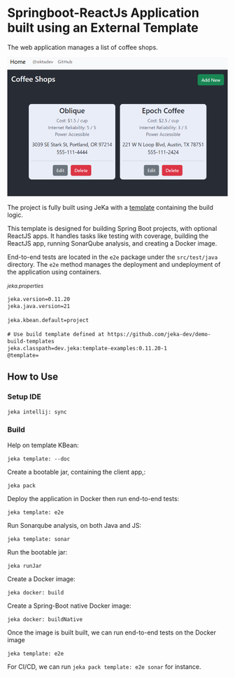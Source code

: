 # Springboot-ReactJs Application built using an External Template

The web application manages a list of coffee shops.

![img.png](screenshot.png)

The project is fully built using JeKa with a [template](https://github.com/jeka-dev/demo-build-templates/blob/master/jeka-src/dev/jeka/demo/templates/SpringBootTemplateBuild.java) containing the build logic.

This template is designed for building Spring Boot projects, with optional ReactJS apps. It handles tasks like testing with coverage, building the ReactJS app, running SonarQube analysis, and creating a Docker image.

End-to-end tests are located in the `e2e` package under the `src/test/java` directory. The `e2e` method manages the deployment and undeployment of the application using containers.

<small>*jeka.properties*</small>
```properties
jeka.version=0.11.20
jeka.java.version=21

jeka.kbean.default=project

# Use build template defined at https://github.com/jeka-dev/demo-build-templates
jeka.classpath=dev.jeka:template-examples:0.11.20-1
@template=
```

## How to Use

### Setup IDE
 
```shell
jeka intellij: sync
```

### Build

Help on template KBean:
```shell
jeka template: --doc
```

Create a bootable jar, containing the client app,:
```shell
jeka pack
```

Deploy the application in Docker then run end-to-end tests:
```shell
jeka template: e2e
```

Run Sonarqube analysis, on both Java and JS:
```shell
jeka template: sonar
```

Run the bootable jar:
```shell
jeka runJar
```

Create a Docker image:
```shell
jeka docker: build
```

Create a Spring-Boot native Docker image:
```shell
jeka docker: buildNative
```

Once the image is built built, we can run end-to-end tests on the Docker image
```shell
jeka template: e2e
```

For CI/CD, we can run `jeka pack template: e2e sonar` for instance.
